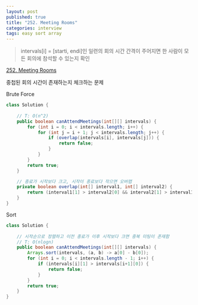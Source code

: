 ```yaml
---
layout: post
published: true
title: "252. Meeting Rooms"
categories: interview
tags: easy sort array
---
```


> intervals[i] = [starti, endi]인 일련의 회의 시간 간격이 주어지면 한 사람이 모든 회의에 참석할 수 있는지 확인

[252. Meeting Rooms](https://leetcode.com/problems/meeting-rooms/)

중첩된 회의 시간이 존재하는지 체크하는 문제

Brute Force
```java
class Solution {
        
    // T: O(n^2)
    public boolean canAttendMeetings(int[][] intervals) {
        for (int i = 0; i < intervals.length; i++) {
            for (int j = i + 1; j < intervals.length; j++) {
                if (overlap(intervals[i], intervals[j])) {
                    return false;
                }
            }
        }
        return true;
    }

    // 종료가 시작보다 크고, 시작이 종료보다 작으면 오버랩
    private boolean overlap(int[] interval1, int[] interval2) {
        return (interval1[1] > interval2[0] && interval2[1] > interval1[0]);
    }
}
```

Sort
```java
class Solution {
        
    // 시작순으로 정렬하고 이전 종료가 이후 시작보다 크면 중복 미팅이 존재함
    // T: O(nlogn)
    public boolean canAttendMeetings(int[][] intervals) {
        Arrays.sort(intervals, (a, b) -> a[0] - b[0]);
        for (int i = 0; i < intervals.length - 1; i++) {
            if (intervals[i][1] > intervals[i+1][0]) {
                return false;
            }
        }
        return true;
    }
}
```